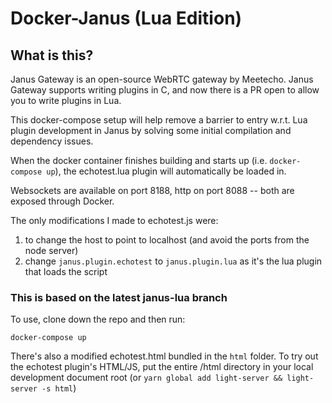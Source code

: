 # Docker-Janus (Lua Edition)

## What is this?

Janus Gateway is an open-source WebRTC gateway by Meetecho.  Janus Gateway supports writing plugins in C, and now there is a PR open to allow you to write plugins in Lua.

This docker-compose setup will help remove a barrier to entry w.r.t. Lua plugin development in Janus by solving some initial compilation and dependency issues.

When the docker container finishes building and starts up (i.e. `docker-compose up`), the echotest.lua plugin will automatically be loaded in.

Websockets are available on port 8188, http on port 8088 -- both are exposed through Docker.

The only modifications I made to echotest.js were:

1) to change the host to point to localhost (and avoid the ports from the node server)
2) change `janus.plugin.echotest` to `janus.plugin.lua` as it's the lua plugin that loads the script

### This is based on the latest janus-lua branch

To use, clone down the repo and then run:

```
docker-compose up
```

There's also a modified echotest.html bundled in the `html` folder.
To try out the echotest plugin's HTML/JS, put the entire /html directory in your local development document root (or `yarn global add light-server && light-server -s html`)
